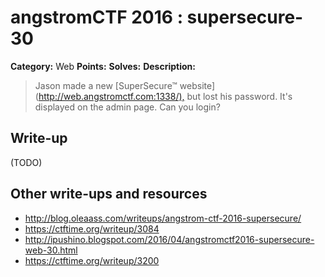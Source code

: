 # angstromCTF 2016 : supersecure-30

**Category:** Web
**Points:** 
**Solves:** 
**Description:**

> Jason made a new [SuperSecure™ website](<http://web.angstromctf.com:1338/),> but lost his password. It's displayed on the admin page. Can you login? 
> 


## Write-up

(TODO)

## Other write-ups and resources

* http://blog.oleaass.com/writeups/angstrom-ctf-2016-supersecure/
* https://ctftime.org/writeup/3084
* http://ipushino.blogspot.com/2016/04/angstromctf2016-supersecure-web-30.html
* https://ctftime.org/writeup/3200
